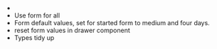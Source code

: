 -
- Use form for all
- Form default values, set for started form to medium and four days. 
- reset form values in drawer component
- Types tidy up